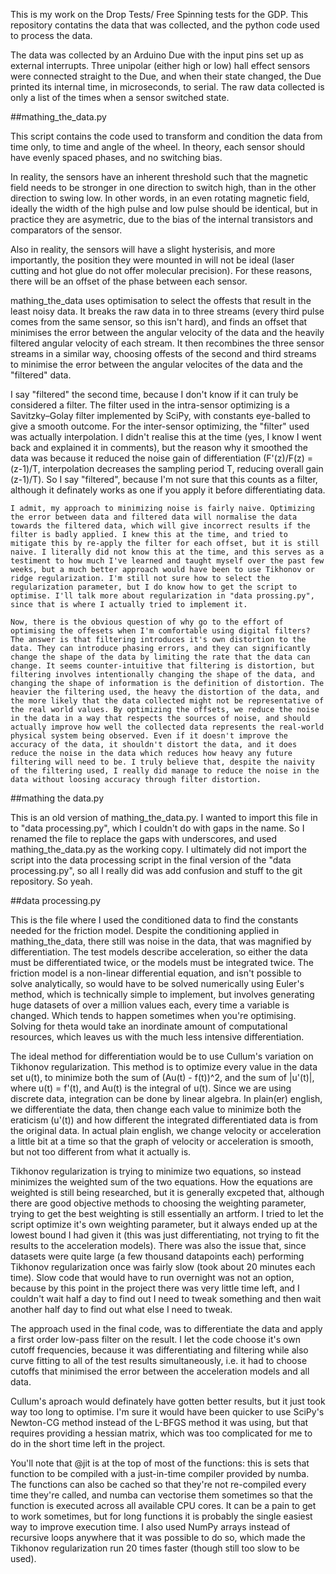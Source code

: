 This is my work on the Drop Tests/ Free Spinning tests for the GDP. This repository contatins the data that was collected, and the python code used to process the data.

The data was collected by an Arduino Due with the input pins set up as external interrupts. Three unipolar (either high or low) hall effect sensors were connected straight to the Due, and when their state changed, the Due printed its internal time, in microseconds, to serial. The raw data collected is only a list of the times when a sensor switched state.

##mathing_the_data.py

  This script contains the code used to transform and condition the data from time only, to time and angle of the wheel. In theory, each sensor should have evenly spaced phases, and no switching bias.
  
  In reality, the sensors have an inherent threshold such that the magnetic field needs to be stronger in one direction to switch high, than in the other direction to swing low. In other words, in an even rotating magnetic field, ideally the width of the high pulse and low pulse should be identical, but in practice they are asymetric, due to the bias of the internal transistors and comparators of the sensor.
  
  Also in reality, the sensors will have a slight hysterisis, and more importantly, the position they were mounted in will not be ideal (laser cutting and hot glue do not offer molecular precision). For these reasons, there will be an offset of the phase between each sensor.
  
  mathing_the_data uses optimisation to select the offests that result in the least noisy data. It breaks the raw data in to three streams (every third pulse comes from the same sensor, so this isn't hard), and finds an offset that minimises the error between the angular velocity of the data and the heavily filtered angular velocity of each stream. It then recombines the three sensor streams in a similar way, choosing offests of the second and third streams to minimise the error between the angular velocites of the data and the "filtered" data.
  
  I say "filtered" the second time, because I don't know if it can truly be considered a filter. The filter used in the intra-sensor optimizing is a Savitzky–Golay filter implemented by SciPy, with constants eye-balled to give a smooth outcome. For the inter-sensor optimizing, the "filter" used was actually interpolation. I didn't realise this at the time (yes, I know I went back and explained it in comments), but the reason why it smoothed the data was because it reduced the noise gain of differentiation (F'(z)/F(z) = (z-1)/T, interpolation decreases the sampling period T, reducing overall gain (z-1)/T). So I say "filtered", because I'm not sure that this counts as a filter, although it definately works as one if you apply it before differentiating data.
  
    I admit, my approach to minimizing noise is fairly naive. Optimizing the error between data and filtered data will normalise the data towards the filtered data, which will give incorrect results if the filter is badly applied. I knew this at the time, and tried to mitigate this by re-apply the filter for each offset, but it is still naive. I literally did not know this at the time, and this serves as a testiment to how much I've learned and taught myself over the past few weeks, but a much better approach would have been to use Tikhonov or ridge regularization. I'm still not sure how to select the regularization parameter, but I do know how to get the script to optimise. I'll talk more about regularization in "data prossing.py", since that is where I actually tried to implement it.
    
    Now, there is the obvious question of why go to the effort of optimising the offesets when I'm comfortable using digital filters? The answer is that filtering introduces it's own distortion to the data. They can introduce phasing errors, and they can significantly change the shape of the data by limiting the rate that the data can change. It seems counter-intuitive that filtering is distortion, but filtering involves intentionally changing the shape of the data, and changing the shape of information is the definition of distortion. The heavier the filtering used, the heavy the distortion of the data, and the more likely that the data collected might not be representative of the real world values. By optimizing the offsets, we reduce the noise in the data in a way that respects the sources of noise, and should actually improve how well the collected data represents the real-world physical system being observed. Even if it doesn't improve the accuracy of the data, it shouldn't distort the data, and it does reduce the noise in the data which reduces how heavy any future filtering will need to be. I truly believe that, despite the naivity of the filtering used, I really did manage to reduce the noise in the data without loosing accuracy through filter distortion.

##mathing the data.py

  This is an old version of mathing_the_data.py. I wanted to import this file in to "data processing.py", which I couldn't do with gaps in the name. So I renamed the file to replace the gaps with underscores, and used mathing_the_data.py as the working copy. I ultimately did not import the script into the data processing script in the final version of the "data processing.py", so all I really did was add confusion and stuff to the git repository. So yeah.

##data processing.py

  This is the file where I used the conditioned data to find the constants needed for the friction model. Despite the conditioning applied in mathing_the_data, there still was noise in the data, that was magnified by differentiation. The test models describe acceleration, so either the data must be differentiated twice, or the models must be integrated twice.  The friction model is a non-linear differential equation, and isn't possible to solve analytically, so would have to be solved numerically using Euler's method, which is technically simple to implement, but involves generating huge datasets of over a million values each, every time a variable is changed. Which tends to happen sometimes when you're optimising. Solving for theta would take an inordinate amount of computational resources, which leaves us with the much less intensive differentiation.
  
  The ideal method for differentiation would be to use Cullum's variation on Tikhonov regularization. This method is to optimize every value in the data set u(t), to minimize both the sum of (Au(t) - f(t))^2, and the sum of |u'(t)|, where u(t) = f'(t), and Au(t) is the integral of u(t). Since we are using discrete data, integration can be done by linear algebra. In plain(er) english, we differentiate the data, then change each value to minimize both the eraticism (u'(t)) and how different the integrated differentiated data is from the original data. In actual plain english, we change velocity or acceleration a little bit at a time so that the graph of velocity or acceleration is smooth, but not too different from what it actually is.
  
  Tikhonov regularization is trying to minimize two equations, so instead minimizes the weighted sum of the two equations. How the equations are weighted is still being researched, but it is generally excpeted that, although there are good objective methods to choosing the weighting parameter, trying to get the best weighting is still essentially an artform. I tried to let the script optimize it's own weighting parameter, but it always ended up at the lowest bound I had given it (this was just differentiating, not trying to fit the results to the acceleration models). There was also the issue that, since datasets were quite large (a few thousand datapoints each) performing Tikhonov regularization once was fairly slow (took about 20 minutes each time). Slow code that would have to run overnight was not an option, because by this point in the project there was very little time left, and I couldn't wait half a day to find out I need to tweak something and then wait another half day to find out what else I need to tweak.
  
  The approach used in the final code, was to differentiate the data and apply a first order low-pass filter on the result. I let the code choose it's own cutoff frequencies, because it was differentiating and filtering while also curve fitting to all of the test results simultaneously, i.e. it had to choose cutoffs that minimised the error between the acceleration models and all data.
  
  Cullum's aproach would definately have gotten better results, but it just took way too long to optimise. I'm sure it would have been quicker to use SciPy's Newton-CG method instead of the L-BFGS method it was using, but that requires providing a hessian matrix, which was too complicated for me to do in the short time left in the project.
  
  You'll note that @jit is at the top of most of the functions: this is sets that function to be compiled with a just-in-time compiler provided by numba. The functions can also be cached so that they're not re-compiled every time they're called, and numba can vectorise them sometimes so that the function is executed across all available CPU cores. It can be a pain to get to work sometimes, but for long functions it is probably the single easiest way to improve execution time. I also used NumPy arrays instead of recursive loops anywhere that it was possible to do so, which made the Tikhonov regularization run 20 times faster (though still too slow to be used).
